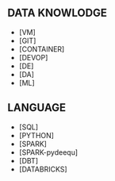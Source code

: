 
## DATA KNOWLODGE
* [VM]
* [GIT]
* [CONTAINER]
* [DEVOP]
* [DE]
* [DA]
* [ML]


## LANGUAGE
* [SQL]
* [PYTHON]
* [SPARK]
* [SPARK-pydeequ]
* [DBT]
* [DATABRICKS]

